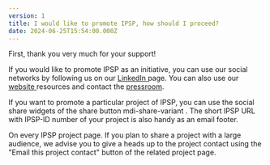 ```yaml
---
version: 1
title: I would like to promote IPSP, how should I proceed?
date: 2024-06-25T15:54:00.000Z
---
```

First, thank you very much for your support!

If you would like to promote IPSP as an initiative, you can use our social networks by following us on our [LinkedIn ](https://www.linkedin.com/company/international-panel-on-social-progress-ipsp)page. You can also use our [website ](https://www.ipsp.org/)resources and contact the [pressroom](https://IP4SP.org/press_room).

If you want to promote a particular project of IPSP, you can use the social share widgets of the share button <v-avatar color="primary" size="24"><v-icon dark small> mdi-share-variant </v-icon> </v-avatar>. The short IPSP URL with IPSP-ID number of your project is also handy as an email footer.

On every IPSP project page. If you plan to share a project with a large audience, we advise you to give a heads up to the project contact using the "Email this project contact" button of the related project page.
